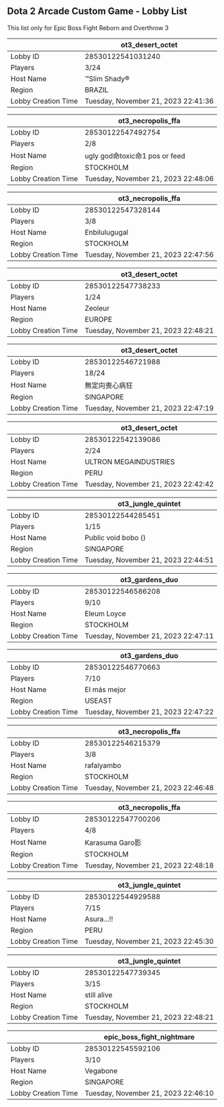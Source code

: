 ## Dota 2 Arcade Custom Game - Lobby List

This list only for Epic Boss Fight Reborn and Overthrow 3

|  | ot3_desert_octet |
| ------ | ------ |
| Lobby ID | 28530122541031240 |
| Players | 3/24 |
| Host Name | ™Slim Shady® |
| Region | BRAZIL |
| Lobby Creation Time | Tuesday, November 21, 2023 22:41:36 |


|  | ot3_necropolis_ffa |
| ------ | ------ |
| Lobby ID | 28530122547492754 |
| Players | 2/8 |
| Host Name | ugly god命toxic命1 pos or feed |
| Region | STOCKHOLM |
| Lobby Creation Time | Tuesday, November 21, 2023 22:48:06 |


|  | ot3_necropolis_ffa |
| ------ | ------ |
| Lobby ID | 28530122547328144 |
| Players | 3/8 |
| Host Name | Enbilulugugal |
| Region | STOCKHOLM |
| Lobby Creation Time | Tuesday, November 21, 2023 22:47:56 |


|  | ot3_desert_octet |
| ------ | ------ |
| Lobby ID | 28530122547738233 |
| Players | 1/24 |
| Host Name | Zeoleur |
| Region | EUROPE |
| Lobby Creation Time | Tuesday, November 21, 2023 22:48:21 |


|  | ot3_desert_octet |
| ------ | ------ |
| Lobby ID | 28530122546721988 |
| Players | 18/24 |
| Host Name | 無定向喪心病狂 |
| Region | SINGAPORE |
| Lobby Creation Time | Tuesday, November 21, 2023 22:47:19 |


|  | ot3_desert_octet |
| ------ | ------ |
| Lobby ID | 28530122542139086 |
| Players | 2/24 |
| Host Name | ULTRON MEGAINDUSTRIES |
| Region | PERU |
| Lobby Creation Time | Tuesday, November 21, 2023 22:42:42 |


|  | ot3_jungle_quintet |
| ------ | ------ |
| Lobby ID | 28530122544285451 |
| Players | 1/15 |
| Host Name | Public void bobo () |
| Region | SINGAPORE |
| Lobby Creation Time | Tuesday, November 21, 2023 22:44:51 |


|  | ot3_gardens_duo |
| ------ | ------ |
| Lobby ID | 28530122546586208 |
| Players | 9/10 |
| Host Name | Eleum Loyce |
| Region | STOCKHOLM |
| Lobby Creation Time | Tuesday, November 21, 2023 22:47:11 |


|  | ot3_gardens_duo |
| ------ | ------ |
| Lobby ID | 28530122546770663 |
| Players | 7/10 |
| Host Name | El más mejor |
| Region | USEAST |
| Lobby Creation Time | Tuesday, November 21, 2023 22:47:22 |


|  | ot3_necropolis_ffa |
| ------ | ------ |
| Lobby ID | 28530122546215379 |
| Players | 3/8 |
| Host Name | rafalyambo |
| Region | STOCKHOLM |
| Lobby Creation Time | Tuesday, November 21, 2023 22:46:48 |


|  | ot3_necropolis_ffa |
| ------ | ------ |
| Lobby ID | 28530122547700206 |
| Players | 4/8 |
| Host Name | Karasuma Garo影 |
| Region | STOCKHOLM |
| Lobby Creation Time | Tuesday, November 21, 2023 22:48:18 |


|  | ot3_jungle_quintet |
| ------ | ------ |
| Lobby ID | 28530122544929588 |
| Players | 7/15 |
| Host Name | Asura...!! |
| Region | PERU |
| Lobby Creation Time | Tuesday, November 21, 2023 22:45:30 |


|  | ot3_jungle_quintet |
| ------ | ------ |
| Lobby ID | 28530122547739345 |
| Players | 3/15 |
| Host Name | still alive |
| Region | STOCKHOLM |
| Lobby Creation Time | Tuesday, November 21, 2023 22:48:21 |


|  | epic_boss_fight_nightmare |
| ------ | ------ |
| Lobby ID | 28530122545592106 |
| Players | 3/10 |
| Host Name | Vegabone |
| Region | SINGAPORE |
| Lobby Creation Time | Tuesday, November 21, 2023 22:46:10 |


